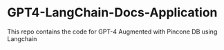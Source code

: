 # GPT4-LangChain-Docs-Application
This repo contains the code for GPT-4 Augmented with Pincone DB using Langchain 

